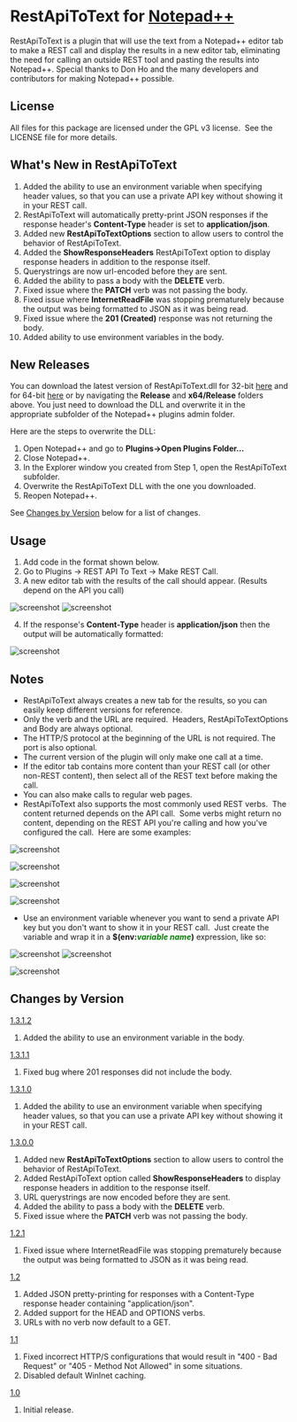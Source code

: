 # RestApiToText for <a href="https://notepad-plus-plus.org">Notepad++</a>

RestApiToText is a plugin that will use the text from a Notepad++ editor tab to make a REST call and display the results in a new editor tab, eliminating the need for calling an outside REST tool and pasting the results into Notepad++.  Special thanks to Don Ho and the many developers and contributors for making Notepad++ possible.

License
-------
All files for this package are licensed under the GPL v3 license.&nbsp;&nbsp;See the LICENSE file for more details.

What's New in RestApiToText
---------------------------
1. Added the ability to use an environment variable when specifying header values, so that you can use a private API key without showing it in your REST call.
2. RestApiToText will automatically pretty-print JSON responses if the response header's __Content-Type__ header is set to __application/json__.
3. Added new __RestApiToTextOptions__ section to allow users to control the behavior of RestApiToText.
4. Added the __ShowResponseHeaders__ RestApiToText option to display response headers in addition to the response itself.
5. Querystrings are now url-encoded before they are sent.
6. Added the ability to pass a body with the __DELETE__ verb.
7. Fixed issue where the __PATCH__ verb was not passing the body.
8. Fixed issue where __InternetReadFile__ was stopping prematurely because the output was being formatted to JSON as it was being read.
9. Fixed issue where the __201 (Created)__ response was not returning the body.
10. Added ability to use environment variables in the body.

New Releases
------------
You can download the latest version of RestApiToText.dll for 32-bit <a href="https://github.com/eljefe7000/RestApiToText/raw/master/Release/v1.3.1.1/RestApiToText.zip">here</a> and for 64-bit <a href="https://github.com/eljefe7000/RestApiToText/raw/master/x64/Release/v1.3.1.1/RestApiToText.zip">here</a> or by navigating the __Release__ and __x64/Release__ folders above. You just need to download the DLL and overwrite it in the appropriate subfolder of the Notepad++ plugins admin folder.

Here are the steps to overwrite the DLL:

1. Open Notepad++ and go to __Plugins->Open Plugins Folder...__
2. Close Notepad++.
3. In the Explorer window you created from Step 1, open the RestApiToText subfolder.
4. Overwrite the RestApiToText DLL with the one you downloaded.
5. Reopen Notepad++.

See [Changes by Version](#changes-by-version) below for a list of changes.

Usage
-----
1. Add code in the format shown below.
2. Go to Plugins -> REST API To Text -> Make REST Call.
3. A new editor tab with the results of the call should appear. (Results depend on the API you call)

![screenshot](/Screenshot1.png?raw=true "Example of a REST payload for RestApiToText")
![screenshot](/Screenshot2.png?raw=true "Example of a REST response for RestApiToText")

4. If the response's __Content-Type__ header is __application/json__ then the output will be automatically formatted:

![screenshot](/Screenshot4.png?raw=true "Example of a formatted REST response for RestApiToText")



Notes
-----
- RestApiToText always creates a new tab for the results, so you can easily keep different versions for reference.
- Only the verb and the URL are required.&nbsp;&nbsp;Headers, RestApiToTextOptions and Body are always optional.
- The HTTP/S protocol at the beginning of the URL is not required.  The port is also optional.
- The current version of the plugin will only make one call at a time.
- If the editor tab contains more content than your REST call (or other non-REST content), then select all of the REST text before making the call.
- You can also make calls to regular web pages.
- RestApiToText also supports the most commonly used REST verbs.&nbsp;&nbsp;The content returned depends on the API call.&nbsp;&nbsp;Some verbs might return no content, depending on the REST API you're calling and how you've configured the call.&nbsp;&nbsp;Here are some examples:

![screenshot](/Screenshot5.png?raw=true "Example of a formatted REST response and response headers for RestApiToText")

![screenshot](/Screenshot6.png?raw=true "Example of a formatted REST response and response headers for RestApiToText")

![screenshot](/Screenshot3.png?raw=true "Examples for other REST verbs")

![screenshot](/Screenshot7.png?raw=true "Example of a formatted REST response and response headers for RestApiToText")

- Use an environment variable whenever you want to send a private API key but you don't want to show it in your REST call.&nbsp;&nbsp;Just create the variable and wrap it in a __$(env:<span style="color:green">*variable name*</span>)__ expression, like so:

![screenshot](/Screenshot8.png?raw=true "Example of a REST call that uses an environment variable")
![screenshot](/Screenshot9.png?raw=true "Example of a REST call that uses an environment variable")

![screenshot](/Screenshot10.png?raw=true "Example of a REST call that uses an environment variable")


## Changes by Version
<u>1.3.1.2</u>
1. Added the ability to use an environment variable in the body.

<u>1.3.1.1</u>
1. Fixed bug where 201 responses did not include the body.

<u>1.3.1.0</u>
1. Added the ability to use an environment variable when specifying header values, so that you can use a private API key without showing it in your REST call.

<u>1.3.0.0</u>
1. Added new __**RestApiToTextOptions**__ section to allow users to control the behavior of RestApiToText.
2. Added RestApiToText option called __ShowResponseHeaders__ to display response headers in addition to the response itself.
3. URL querystrings are now encoded before they are sent.
4. Added the ability to pass a body with the __DELETE__ verb.
5. Fixed issue where the __PATCH__ verb was not passing the body.

<u>1.2.1</u>
1. Fixed issue where InternetReadFile was stopping prematurely because the output was being formatted to JSON as it was being read.

<u>1.2</u>
1. Added JSON pretty-printing for responses with a Content-Type response header containing "application/json".
2. Added support for the HEAD and OPTIONS verbs.
3. URLs with no verb now default to a GET.

<u>1.1</u>
1. Fixed incorrect HTTP/S configurations that would result in "400 - Bad Request" or "405 - Method Not Allowed" in some situations.
2. Disabled default WinInet caching.

<u>1.0</u>
1. Initial release.